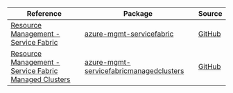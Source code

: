 | Reference | Package | Source |
|---|---|---|
|[Resource Management - Service Fabric](mgmt-servicefabric-readme.md)|[azure-mgmt-servicefabric](https://pypi.org/project/azure-mgmt-servicefabric)|[GitHub](https://github.com/Azure/azure-sdk-for-python/blob/main/sdk/servicefabric/azure-mgmt-servicefabric)|
|[Resource Management - Service Fabric Managed Clusters](mgmt-servicefabricmanagedclusters-readme.md)|[azure-mgmt-servicefabricmanagedclusters](https://pypi.org/project/azure-mgmt-servicefabricmanagedclusters)|[GitHub](https://github.com/Azure/azure-sdk-for-python/blob/main/)|
